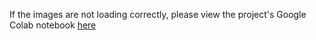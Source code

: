 If the images are not loading correctly, please view the project's Google Colab notebook [here](https://colab.research.google.com/drive/1kbZwzfotx5--O072Fgc6KjiR1Ff2YN-3?usp=sharing)
